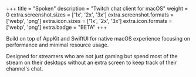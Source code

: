 +++
title = "Spoken"
description = "Twitch chat client for macOS"
weight = 0
extra.screenshot.sizes = ['1x', '2x', '3x']
extra.screenshot.formats = ['webp', 'png']
extra.icon.sizes = ['1x', '2x', '3x']
extra.icon.formats = ['webp', 'png']
extra.badge = "BETA"
+++

Build on top of AppKit and SwiftUI for native macOS experience focusing on performance and minimal resource usage.

Designed for streamers who are not just gaming but spend most of the stream on their desktops without an extra screen to keep track of their channel's chat.